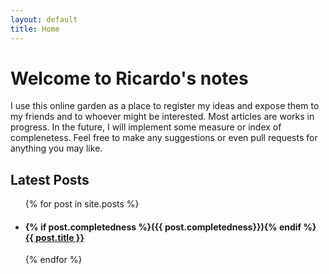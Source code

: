```yaml
---
layout: default
title: Home
---
```


# Welcome to Ricardo's notes #

I use this online garden as a place to register my ideas and expose them to my friends and to whoever might be interested. Most articles are works in progress. In the future, I will implement some measure or index of complenetess. Feel free to make any suggestions or even pull requests for anything you may like.

<h2>Latest Posts</h2>

<ul>
  {% for post in site.posts %}
    <li>
      <h4>{% if post.completedness %}({{ post.completedness}}){% endif %} <a href="{{ post.url }}">{{ post.title }}</a></h4> 
      <!-- {{ post.excerpt }} -->
    </li>
  {% endfor %}
</ul>